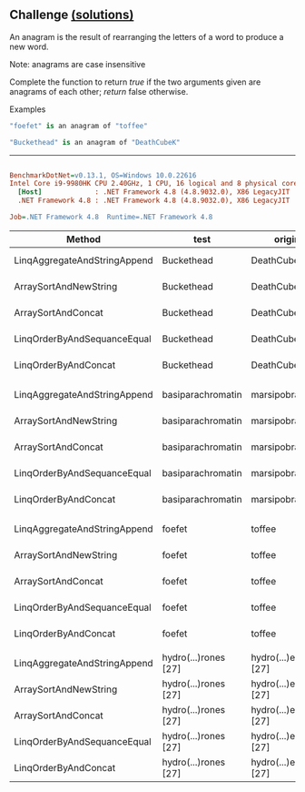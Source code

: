 ## Challenge [(solutions)](https://github.com/kvarcas91/Codewars-Solutions-and-Benchmarks/blob/master/Bench/Kata7/AnagramDetection.cs)

An anagram is the result of rearranging the letters of a word to produce a new word.

Note: anagrams are case insensitive

Complete the function to return *true* if the two arguments given are anagrams of each other; *return* false otherwise.

Examples


```c#
"foefet" is an anagram of "toffee"

"Buckethead" is an anagram of "DeathCubeK"
```

---

``` ini

BenchmarkDotNet=v0.13.1, OS=Windows 10.0.22616
Intel Core i9-9980HK CPU 2.40GHz, 1 CPU, 16 logical and 8 physical cores
  [Host]             : .NET Framework 4.8 (4.8.9032.0), X86 LegacyJIT
  .NET Framework 4.8 : .NET Framework 4.8 (4.8.9032.0), X86 LegacyJIT

Job=.NET Framework 4.8  Runtime=.NET Framework 4.8  

```
|                       Method |                 test |             original |       Mean |    Error |    StdDev |     Median | Ratio | RatioSD |  Gen 0 | Allocated |
|----------------------------- |--------------------- |--------------------- |-----------:|---------:|----------:|-----------:|------:|--------:|-------:|----------:|
| LinqAggregateAndStringAppend |           Buckethead |           DeathCubeK |   279.0 ns |  4.98 ns |   4.42 ns |   280.4 ns |  0.34 |    0.01 | 0.0248 |     132 B |
|        ArraySortAndNewString |           Buckethead |           DeathCubeK |   396.7 ns |  5.27 ns |   4.93 ns |   395.4 ns |  0.48 |    0.01 | 0.0396 |     208 B |
|           ArraySortAndConcat |           Buckethead |           DeathCubeK |   831.4 ns | 12.63 ns |  11.19 ns |   833.2 ns |  1.00 |    0.00 | 0.1535 |     809 B |
|  LinqOrderByAndSequanceEqual |           Buckethead |           DeathCubeK | 1,197.0 ns | 22.19 ns |  21.79 ns | 1,193.4 ns |  1.44 |    0.03 | 0.1221 |     649 B |
|         LinqOrderByAndConcat |           Buckethead |           DeathCubeK | 1,593.3 ns | 31.66 ns |  35.19 ns | 1,581.5 ns |  1.93 |    0.04 | 0.2441 |   1,282 B |
|                              |                      |                      |            |          |           |            |       |         |        |           |
| LinqAggregateAndStringAppend |    basiparachromatin |    marsipobranchiata |   380.2 ns |  7.56 ns |  11.08 ns |   377.3 ns |  0.31 |    0.01 | 0.0358 |     188 B |
|        ArraySortAndNewString |    basiparachromatin |    marsipobranchiata |   531.8 ns | 10.46 ns |  12.05 ns |   533.5 ns |  0.44 |    0.02 | 0.0544 |     288 B |
|           ArraySortAndConcat |    basiparachromatin |    marsipobranchiata | 1,214.2 ns | 23.83 ns |  29.26 ns | 1,223.7 ns |  1.00 |    0.00 | 0.2441 |   1,282 B |
|  LinqOrderByAndSequanceEqual |    basiparachromatin |    marsipobranchiata | 1,891.8 ns | 37.79 ns |  54.19 ns | 1,873.1 ns |  1.56 |    0.05 | 0.1717 |     913 B |
|         LinqOrderByAndConcat |    basiparachromatin |    marsipobranchiata | 2,497.0 ns | 49.74 ns |  68.08 ns | 2,505.4 ns |  2.05 |    0.07 | 0.3738 |   1,963 B |
|                              |                      |                      |            |          |           |            |       |         |        |           |
| LinqAggregateAndStringAppend |               foefet |               toffee |   206.0 ns |  4.11 ns |   5.34 ns |   204.3 ns |  0.33 |    0.01 | 0.0191 |     100 B |
|        ArraySortAndNewString |               foefet |               toffee |   304.7 ns |  5.98 ns |   6.89 ns |   302.9 ns |  0.49 |    0.01 | 0.0305 |     160 B |
|           ArraySortAndConcat |               foefet |               toffee |   624.6 ns | 12.51 ns |  14.40 ns |   622.6 ns |  1.00 |    0.00 | 0.1020 |     537 B |
|  LinqOrderByAndSequanceEqual |               foefet |               toffee |   762.2 ns | 15.15 ns |  22.68 ns |   779.1 ns |  1.22 |    0.05 | 0.0944 |     497 B |
|         LinqOrderByAndConcat |               foefet |               toffee | 1,041.3 ns | 20.44 ns |  28.66 ns | 1,053.7 ns |  1.67 |    0.07 | 0.1678 |     889 B |
|                              |                      |                      |            |          |           |            |       |         |        |           |
| LinqAggregateAndStringAppend | hydro(...)rones [27] | hydro(...)erone [27] |   534.9 ns | 10.49 ns |  13.64 ns |   543.4 ns |  0.31 |    0.01 | 0.0505 |     268 B |
|        ArraySortAndNewString | hydro(...)rones [27] | hydro(...)erone [27] |   742.0 ns | 14.14 ns |  13.23 ns |   739.8 ns |  0.43 |    0.01 | 0.0772 |     409 B |
|           ArraySortAndConcat | hydro(...)rones [27] | hydro(...)erone [27] | 1,719.0 ns | 33.69 ns |  40.10 ns | 1,720.5 ns |  1.00 |    0.00 | 0.3738 |   1,963 B |
|  LinqOrderByAndSequanceEqual | hydro(...)rones [27] | hydro(...)erone [27] | 3,293.5 ns | 65.35 ns | 105.52 ns | 3,318.1 ns |  1.91 |    0.08 | 0.2022 |   1,074 B |
|         LinqOrderByAndConcat | hydro(...)rones [27] | hydro(...)erone [27] | 4,227.0 ns | 83.79 ns | 144.54 ns | 4,246.3 ns |  2.46 |    0.11 | 0.5188 |   2,724 B |
